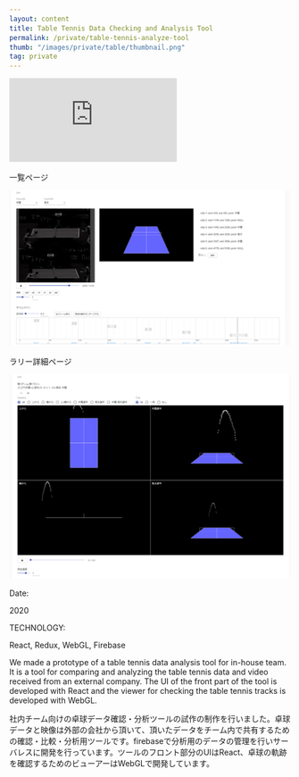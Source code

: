 ```yaml
---
layout: content
title: Table Tennis Data Checking and Analysis Tool
permalink: /private/table-tennis-analyze-tool
thumb: "/images/private/table/thumbnail.png"
tag: private
---
```


<div class="video-wrapper">
<iframe src="https://www.youtube.com/embed/85zup374hBk" frameborder="0" allowfullscreen></iframe>
</div>

<div class="post-description">
    <p>一覧ページ</p>
    <img src="/images/private/table/img01.png">
</div>
<div class="post-description">
    <p>ラリー詳細ページ</p>
    <img src="/images/private/table/img02.png">
</div>

<div class="post-category">
<p class="post-title">Date:</p>
<p class="post-value">2020</p>
</div>

<div class="post-category">
<p class="post-title">TECHNOLOGY:</p>
<p class="post-value">React, Redux, WebGL, Firebase</p>
</div>

<div class="post-description">  
<p>
We made a prototype of a table tennis data analysis tool for in-house team. It is a tool for comparing and analyzing the table tennis data and video received from an external company. The UI of the front part of the tool is developed with React and the viewer for checking the table tennis tracks is developed with WebGL.
</p>
</div>

<div class="post-description">  
<p>
社内チーム向けの卓球データ確認・分析ツールの試作の制作を行いました。卓球データと映像は外部の会社から頂いて、頂いたデータをチーム内で共有するための確認・比較・分析用ツールです。firebaseで分析用のデータの管理を行いサーバレスに開発を行っています。ツールのフロント部分のUIはReact、卓球の軌跡を確認するためのビューアーはWebGLで開発しています。
</p>
</div>

 <div class="m-margin"></div>

[workurl]: http://kenji-special.tv/vr

